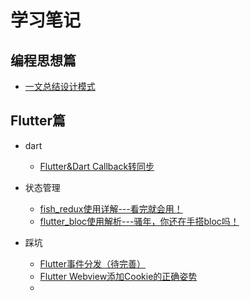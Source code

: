 # 学习笔记



## 编程思想篇

- [一文总结设计模式](https://github.com/CNAD666/study-notes/blob/master/%E5%8D%9A%E5%AE%A2/%E6%80%9D%E6%83%B3/%E4%B8%80%E6%96%87%E6%80%BB%E7%BB%93%E8%AE%BE%E8%AE%A1%E6%A8%A1%E5%BC%8F.md)



## Flutter篇

- dart
  - [Flutter&Dart Callback转同步](https://github.com/CNAD666/study-notes/blob/master/%E5%8D%9A%E5%AE%A2/dart/Callback%E8%BD%AC%E5%90%8C%E6%AD%A5.md)
- 状态管理
  - [fish_redux使用详解---看完就会用！](https://github.com/CNAD666/study-notes/blob/master/%E5%8D%9A%E5%AE%A2/flutter/fish_redux%E4%BD%BF%E7%94%A8.md)
  - [flutter_bloc使用解析---骚年，你还在手搭bloc吗！](https://github.com/CNAD666/study-notes/blob/master/%E5%8D%9A%E5%AE%A2/flutter/flutter_bloc%E4%BD%BF%E7%94%A8.md)

- 踩坑
  - [Flutter事件分发（待完善）](https://github.com/CNAD666/study-notes/blob/master/%E5%8D%9A%E5%AE%A2/flutter/flutter%E4%BA%8B%E4%BB%B6%E5%88%86%E5%8F%91.md)
  - [Flutter Webview添加Cookie的正确姿势](https://github.com/CNAD666/study-notes/blob/master/%E5%8D%9A%E5%AE%A2/flutter/flutter%20webview.md)
  - 

